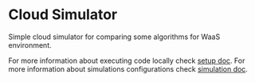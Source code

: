 # Cloud Simulator
Simple cloud simulator for comparing some algorithms for WaaS environment.

For more information about executing code locally check 
[setup doc](docs/setup.md).
For more information about simulations configurations check 
[simulation doc](docs/simulation.md).
